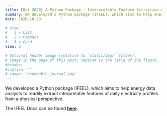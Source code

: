 ```yaml
---
title: [Oct 2020] A Python Package - Interpretable Feature Extraction of Electricity Loads (IFEEL)
summary: We developed a Python package (IFEEL), which aims to help energy data analysts to readily extract interpretable features of daily electricity profiles from a physical perspective. 
date: 2020-10-29

# View.
#   1 = List
#   2 = Compact
#   3 = Card
view: 2

# Optional header image (relative to `static/img/` folder).
# image in the page of this post; caption is the title of the figure.
#header:
#caption: ""   
# image: "renewable_journal.jpg"   
---
```


We developed a Python package (IFEEL), which aims to help energy data analysts to readily extract interpretable features of daily electricity profiles from a physical perspective. 

The IFEEL Docs can be found [**here**](https://maomaohu.net/software/ifeel/).